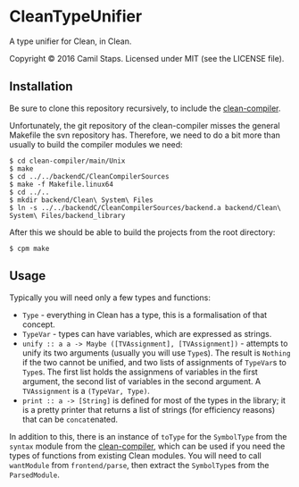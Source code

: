 # CleanTypeUnifier

A type unifier for Clean, in Clean.

Copyright &copy; 2016 Camil Staps. Licensed under MIT (see the LICENSE file).

## Installation

Be sure to clone this repository recursively, to include the [clean-compiler][cocl].

Unfortunately, the git repository of the clean-compiler misses the general Makefile the svn repository has. Therefore, we need to do a bit more than usually to build the compiler modules we need:

    $ cd clean-compiler/main/Unix
    $ make
    $ cd ../../backendC/CleanCompilerSources
    $ make -f Makefile.linux64
    $ cd ../..
    $ mkdir backend/Clean\ System\ Files
    $ ln -s ../../backendC/CleanCompilerSources/backend.a backend/Clean\ System\ Files/backend_library

After this we should be able to build the projects from the root directory:

    $ cpm make

## Usage

Typically you will need only a few types and functions:

 * `Type` - everything in Clean has a type, this is a formalisation of that concept.
 * `TypeVar` - types can have variables, which are expressed as strings.
 * `unify :: a a -> Maybe ([TVAssignment], [TVAssignment])` - attempts to unify its two arguments (usually you will use `Type`s). The result is `Nothing` if the two cannot be unified, and two lists of assignments of `TypeVar`s to `Type`s. The first list holds the assignmens of variables in the first argument, the second list of variables in the second argument. A `TVAssignment` is a `(TypeVar, Type)`.
 * `print :: a -> [String]` is defined for most of the types in the library; it is a pretty printer that returns a list of strings (for efficiency reasons) that can be `concat`enated.

In addition to this, there is an instance of `toType` for the `SymbolType` from the `syntax` module from the [clean-compiler][cocl], which can be used if you need the types of functions from existing Clean modules. You will need to call `wantModule` from `frontend/parse`, then extract the `SymbolType`s from the `ParsedModule`.

[cocl]: https://svn.cs.ru.nl/wsvn/clean-compiler/

